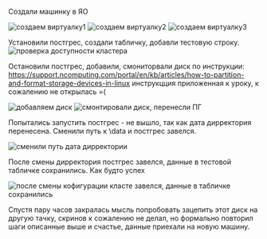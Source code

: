 Создали машинку в ЯО

![создаем виртуалку1](https://github.com/user-attachments/assets/e452742e-069e-4ae9-af8b-60b40d5cda32)
![создаем виртуалку2](https://github.com/user-attachments/assets/4f232c51-40fd-425e-9d35-c7ce13fd8ff1)
![создаем виртуалку3](https://github.com/user-attachments/assets/5c6a08b5-3c83-4902-b6b2-7f9450174603)

Установили постгрес, создали табличку, добавли тестовую строку.
![проверка доступности кластера](https://github.com/user-attachments/assets/1a2c1710-d953-4895-afc8-9b70d56e74f2)

Остановили постгрес, добавили, смониторвали диск по инструкции: https://support.ncomputing.com/portal/en/kb/articles/how-to-partition-and-format-storage-devices-in-linux инструкцция приложенная к уроку, к сожалению не открылась =(

![добавляем диск](https://github.com/user-attachments/assets/a9c26593-d8f1-4ce1-ad82-e2b26c686407)
![смонтировали диск, перенесли ПГ](https://github.com/user-attachments/assets/592b1c8a-ac1e-43ef-8926-e0a5ce30e64f)

Попытались запустить постгрес - не вышло, так как дата дирректория перенесена. Сменили путь к \data и постгрес завелся.

![сменили путь дата дирректории](https://github.com/user-attachments/assets/81e85b85-4ce7-4570-9840-46f3213b87e3)

После смены дирректория постгрес завелся, данные в тестовой табличке сохранились. Как будто успех

![после смены кофигурации класте завелся, данные в табличке сохранились](https://github.com/user-attachments/assets/20193952-cc15-4d4f-af27-2e312559412b)

Спустя пару часов закралась мысль попробовать зацепить этот диск на другую тачку, скринов к сожалению не делал, но формально повторил шаги описанные выше и счастье, данные приехали на новую машину.
